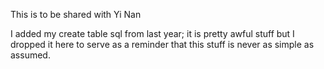 This is to be shared with Yi Nan

I added my create table sql from last year; it is pretty awful stuff but I dropped it here to serve as a reminder that this stuff is never as simple as assumed. 

